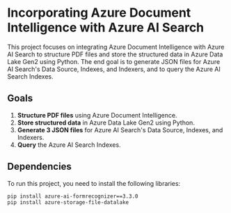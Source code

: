 # Incorporating Azure Document Intelligence with Azure AI Search

This project focuses on integrating Azure Document Intelligence with Azure AI Search to structure PDF files and store the structured data in Azure Data Lake Gen2 using Python. The end goal is to generate JSON files for Azure AI Search's Data Source, Indexes, and Indexers, and to query the Azure AI Search Indexes.

## Goals

1. **Structure PDF files** using Azure Document Intelligence.
2. **Store structured data** in Azure Data Lake Gen2 using Python.
3. **Generate 3 JSON files** for Azure AI Search's Data Source, Indexes, and Indexers.
4. **Query** the Azure AI Search Indexes.

## Dependencies

To run this project, you need to install the following libraries:

```bash
pip install azure-ai-formrecognizer==3.3.0
pip install azure-storage-file-datalake
